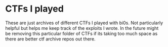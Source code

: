 # CTFs I played 

These are just archives of different CTFs I played with bi0s. Not particularly helpful but helps me keep track of the exploits I wrote. In the future might be removing this particular folder of CTFs if its taking too much space as there are better ctf archive repos out there.